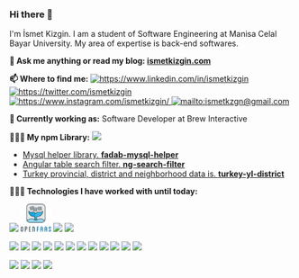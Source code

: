 ### Hi there 👋
I'm İsmet Kizgin. I am a student of Software Engineering at Manisa Celal Bayar University. My area of ​​expertise is back-end softwares.

**💬 Ask me anything or read my blog: [ismetkizgin.com](https://ismetkizgin.com/)**

**📫 Where to find me:**
<a href="https://www.linkedin.com/in/ismetkizgin" target="_blank">
    <img src="https://img.shields.io/badge/%20-linkedin-0072b1" alt="https://www.linkedin.com/in/ismetkizgin">
</a>
 <a href="https://twitter.com/ismetkizgin" target="_blank">
    <img src="https://img.shields.io/badge/%20-twitter-%231DA1F2" alt="https://twitter.com/ismetkizgin">
</a>
<a href="https://www.instagram.com/ismetkizgin/" target="_blank">
    <img src="https://img.shields.io/badge/%20-instagram-fbad50" alt="https://www.instagram.com/ismetkizgin/">
</a>
<a href="mailto:ismetkzgn@gmail.com" target="_blank">
    <img src="https://img.shields.io/badge/%20-gmail-B23121" alt="mailto:ismetkzgn@gmail.com">
</a>

**💼 Currently working as:** Software Developer at Brew Interactive

**👨🏻‍💻 My npm Library:** <code><img height="50" src="https://www.vectorlogo.zone/logos/npmjs/npmjs-ar21.svg"></code>

* [Mysql helper library. **fadab-mysql-helper**](https://www.npmjs.com/package/fadab-mysql-helper)
* [Angular table search filter. **ng-search-filter**](https://www.npmjs.com/package/ng-search-filter)
* [Turkey provincial, district and neighborhood data is. **turkey-yl-district**](https://www.npmjs.com/package/turkey-yl-district)

**👨🏻‍💻 Technologies I have worked with until today:** 

<code><img height="50" src="https://www.vectorlogo.zone/logos/docker/docker-ar21.svg"></code>
<code><img height="50" src="https://github.com/cncf/landscape/blob/master/hosted_logos/openfaas.svg"></code>
<code><img height="50" src="https://www.vectorlogo.zone/logos/heroku/heroku-ar21.svg"></code>
<code><img height="50" src="https://www.vectorlogo.zone/logos/npmjs/npmjs-ar21.svg"></code>

<code><img height="50" src="https://www.vectorlogo.zone/logos/nodejs/nodejs-horizontal.svg"></code>
<code><img height="50" src="https://www.vectorlogo.zone/logos/angular/angular-ar21.svg"></code>
<code><img height="50" src="https://www.vectorlogo.zone/logos/reactjs/reactjs-ar21.svg"></code>
<code><img height="50" src="https://www.vectorlogo.zone/logos/dotnet/dotnet-horizontal.svg"></code>
<code><img height="50" src="https://www.vectorlogo.zone/logos/python/python-ar21.svg"></code>
<code><img height="50" src="https://www.vectorlogo.zone/logos/pocoo_flask/pocoo_flask-ar21.svg"></code>
<code><img height="50" src="https://www.vectorlogo.zone/logos/numpy/numpy-ar21.svg"></code>
<code><img height="50" src="https://www.vectorlogo.zone/logos/android/android-ar21.svg"></code>
<code><img height="50" src="https://www.vectorlogo.zone/logos/java/java-ar21.svg"></code>
<code><img height="50" src="https://www.vectorlogo.zone/logos/mochajs/mochajs-ar21.svg"></code>
<code><img height="50" src="https://www.vectorlogo.zone/logos/getbootstrap/getbootstrap-ar21.svg"></code>
<code><img height="50" src="https://www.vectorlogo.zone/logos/sass-lang/sass-lang-ar21.svg"></code>

<code><img height="50" src="https://www.vectorlogo.zone/logos/mongodb/mongodb-ar21.svg"></code>
<code><img height="50" src="https://www.vectorlogo.zone/logos/mysql/mysql-ar21.svg"></code>
<code><img height="50" src="https://www.vectorlogo.zone/logos/graphql/graphql-ar21.svg"></code>
<code><img height="50" src="https://www.vectorlogo.zone/logos/hasuraio/hasuraio-ar21.svg"></code>

